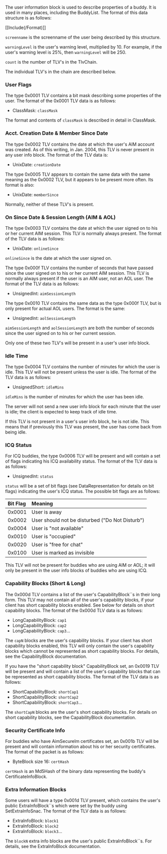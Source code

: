 The user information block is used to describe properties of a buddy. It is used in many places, including the BuddyList. The format of this data structure is as follows:

[[Include(/Format)]]

`screenname` is the screenname of the user being described by this structure.

`warningLevel` is the user's warning level, multiplied by 10. For example, if the user's warning level is 25%, then `warningLevel` will be 250.

`count` is the number of TLV's in the TlvChain.

The individual TLV's in the chain are described below.

### User Flags ###

The type 0x0001 TLV contains a bit mask describing some properties of the user. The format of the 0x0001 TLV data is as follows:

  * ClassMask: `classMask`

The format and contents of `classMask` is described in detail in ClassMask.

### Acct. Creation Date & Member Since Date ###

The type 0x0002 TLV contains the date at which the user's AIM account was created. As of this writing, in Jan. 2004, this TLV is never present in any user info block. The format of the TLV data is:

  * UnixDate: `creationDate`

The type 0x0005 TLV appears to contain the same data with the same meaning as the 0x0002 TLV, but it appears to be present more often. Its format is also:

  * UnixDate: `memberSince`

Normally, neither of these TLV's is present.

### On Since Date & Session Length (AIM & AOL) ###

The type 0x0003 TLV contains the date at which the user signed on to his or her current AIM session. This TLV is normally always present. The format of the TLV data is as follows:

  * UnixDate: `onlineSince`

`onlineSince` is the date at which the user signed on.

The type 0x000f TLV contains the number of seconds that have passed since the user signed on to his or her current AIM session. This TLV is normally always present if the user is an AIM user, not an AOL user. The format of the TLV data is as follows:

  * UnsignedInt: `aimSessionLength`

The type 0x0010 TLV contains the same data as the type 0x000f TLV, but is only present for actual AOL users. The format is the same:

  * UnsignedInt: `aolSessionLength`

`aimSessionLength` and `aolSessionLength` are both the number of seconds since the user signed on to his or her current session.

Only one of these two TLV's will be present in a user's user info block.

### Idle Time ###

The type 0x0004 TLV contains the number of minutes for which the user is idle. This TLV will not be present unless the user is idle. The format of the TLV data is as follows:

  * UnsignedShort: `idleMins`

`idleMins` is the number of minutes for which the user has been idle.

The server will not send a new user info block for each minute that the user is idle; the client is expected to keep track of idle time.

If this TLV is not present in a user's user info block, he is not idle. This means that if previously this TLV was present, the user has come back from being idle.

### ICQ Status ###

For ICQ buddies, the type 0x0006 TLV will be present and will contain a set of flags indicating his ICQ availability status. The format of the TLV data is as follows:

  * UnsignedInt: `status`

`status` will be a set of bit flags (see DataRepresentation for details on bit flags) indicating the user's ICQ status. The possible bit flags are as follows:

| Bit Flag | Meaning |
|:---------|:--------|
| 0x0001 | User is away |
| 0x0002 | User should not be disturbed ("Do Not Disturb") |
| 0x0004 | User is "not available" |
| 0x0010 | User is "occupied" |
| 0x0020 | User is "free for chat" |
| 0x0100 | User is marked as invisible |

This TLV will not be present for buddies who are using AIM or AOL; it will only be present in the user info blocks of buddies who are using ICQ.

### Capability Blocks (Short & Long) ###

The 0x000d TLV contains a list of the user's CapabilityBlock``s in their long form. This TLV may not contain all of the user's capability blocks, if your client has short capability blocks enabled. See below for details on short capability blocks. The format of the 0x000d TLV data is as follows:

  * LongCapabilityBlock: `cap1`
  * LongCapabilityBlock: `cap2`
  * LongCapabilityBlock: `cap3`...

The `capN` blocks are the user's capability blocks. If your client has short capability blocks enabled, this TLV will only contain the user's capability blocks which cannot be represented as short capability blocks. For details, see the CapabilityBlock documentation.

If you have the "short capability block" CapabilityBlock set, an 0x0019 TLV will be present and will contain a list of the user's capability blocks that can be represented as short capability blocks. The format of the TLV data is as follows:

  * ShortCapabilityBlock: `shortCap1`
  * ShortCapabilityBlock: `shortCap2`
  * ShortCapabilityBlock: `shortCap3`...

The `shortCapN` blocks are the user's short capability blocks. For details on short capability blocks, see the CapabilityBlock documentation.

### Security Certificate Info ###

For buddies who have AimSecureIm certificates set, an 0x001b TLV will be present and will contain information about his or her security certificates. The format of the packet is as follows:

  * ByteBlock size 16: `certHash`

`certHash` is an Md5Hash of the binary data representing the buddy's CertificateInfoBlock.

### Extra Information Blocks ###

Some users will have a type 0x001d TLV present, which contains the user's public ExtraInfoBlock``s which were set by the buddy using SetExtraInfoSnac. The format of the TLV data is as follows:

  * ExtraInfoBlock: `block1`
  * ExtraInfoBlock: `block2`
  * ExtraInfoBlock: `block3`...

The `blockN` extra info blocks are the user's public ExtraInfoBlock``s. For details, see the ExtraInfoBlock documentation.